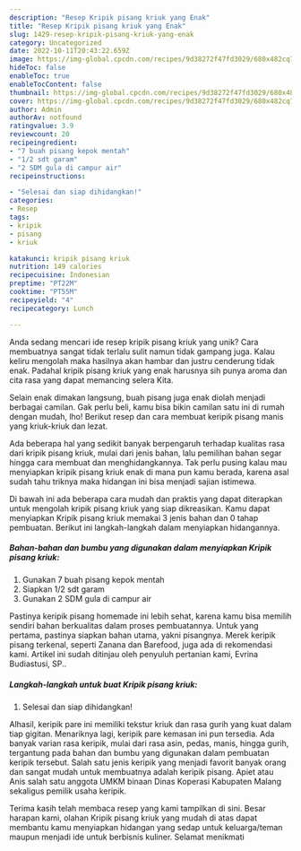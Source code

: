```yaml
---
description: "Resep Kripik pisang kriuk yang Enak"
title: "Resep Kripik pisang kriuk yang Enak"
slug: 1429-resep-kripik-pisang-kriuk-yang-enak
category: Uncategorized
date: 2022-10-11T20:43:22.659Z
image: https://img-global.cpcdn.com/recipes/9d38272f47fd3029/680x482cq70/kripik-pisang-kriuk-foto-resep-utama.jpg
hideToc: false
enableToc: true
enableTocContent: false
thumbnail: https://img-global.cpcdn.com/recipes/9d38272f47fd3029/680x482cq70/kripik-pisang-kriuk-foto-resep-utama.jpg
cover: https://img-global.cpcdn.com/recipes/9d38272f47fd3029/680x482cq70/kripik-pisang-kriuk-foto-resep-utama.jpg
author: Admin
authorAv: notfound
ratingvalue: 3.9
reviewcount: 20
recipeingredient:
- "7 buah pisang kepok mentah"
- "1/2 sdt garam"
- "2 SDM gula di campur air"
recipeinstructions:

- "Selesai dan siap dihidangkan!"
categories:
- Resep
tags:
- kripik
- pisang
- kriuk

katakunci: kripik pisang kriuk 
nutrition: 149 calories
recipecuisine: Indonesian
preptime: "PT22M"
cooktime: "PT55M"
recipeyield: "4"
recipecategory: Lunch

---
```





Anda sedang mencari ide resep kripik pisang kriuk yang unik? Cara membuatnya sangat tidak terlalu sulit namun tidak gampang juga. Kalau keliru mengolah maka hasilnya akan hambar dan justru cenderung tidak enak. Padahal kripik pisang kriuk yang enak harusnya sih punya aroma dan cita rasa yang dapat memancing selera Kita.





Selain enak dimakan langsung, buah pisang juga enak diolah menjadi berbagai camilan. Gak perlu beli, kamu bisa bikin camilan satu ini di rumah dengan mudah, lho! Berikut resep dan cara membuat keripik pisang manis yang kriuk-kriuk dan lezat.

Ada beberapa hal yang sedikit banyak berpengaruh terhadap kualitas rasa dari kripik pisang kriuk, mulai dari jenis bahan, lalu pemilihan bahan segar hingga cara membuat dan menghidangkannya. Tak perlu pusing kalau mau menyiapkan kripik pisang kriuk enak di mana pun kamu berada, karena asal sudah tahu triknya maka hidangan ini bisa menjadi sajian istimewa.






Di bawah ini ada beberapa cara mudah dan praktis yang dapat diterapkan untuk mengolah kripik pisang kriuk yang siap dikreasikan. Kamu dapat menyiapkan Kripik pisang kriuk memakai 3 jenis bahan dan 0 tahap pembuatan. Berikut ini langkah-langkah dalam menyiapkan hidangannya.

<!--inarticleads1-->

##### Bahan-bahan dan bumbu yang digunakan dalam menyiapkan Kripik pisang kriuk:

1. Gunakan 7 buah pisang kepok mentah
1. Siapkan 1/2 sdt garam
1. Gunakan 2 SDM gula di campur air


Pastinya keripik pisang homemade ini lebih sehat, karena kamu bisa memilih sendiri bahan berkualitas dalam proses pembuatannya. Untuk yang pertama, pastinya siapkan bahan utama, yakni pisangnya. Merek keripik pisang terkenal, seperti Zanana dan Barefood, juga ada di rekomendasi kami. Artikel ini sudah ditinjau oleh penyuluh pertanian kami, Evrina Budiastusi, SP.. 

<!--inarticleads2-->

##### Langkah-langkah untuk buat Kripik pisang kriuk:


1. Selesai dan siap dihidangkan!

Alhasil, keripik pare ini memiliki tekstur kriuk dan rasa gurih yang kuat dalam tiap gigitan. Menariknya lagi, keripik pare kemasan ini pun tersedia. Ada banyak varian rasa keripik, mulai dari rasa asin, pedas, manis, hingga gurih, tergantung pada bahan dan bumbu yang digunakan dalam pembuatan keripik tersebut. Salah satu jenis keripik yang menjadi favorit banyak orang dan sangat mudah untuk membuatnya adalah keripik pisang. Apiet atau Anis salah satu anggota UMKM binaan Dinas Koperasi Kabupaten Malang sekaligus pemilik usaha keripik. 

Terima kasih telah membaca resep yang kami tampilkan di sini. Besar harapan kami, olahan Kripik pisang kriuk yang mudah di atas dapat membantu kamu menyiapkan hidangan yang sedap untuk keluarga/teman maupun menjadi ide untuk berbisnis kuliner. Selamat menikmati
